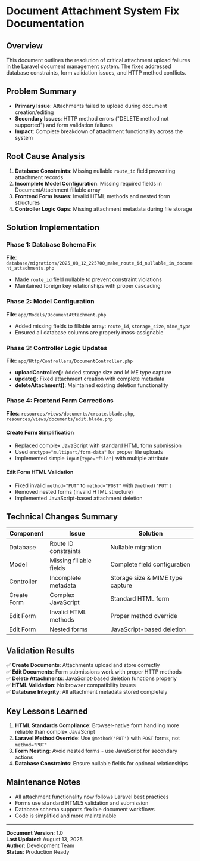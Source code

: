 # Document Attachment System Fix Documentation

## Overview
This document outlines the resolution of critical attachment upload failures in the Laravel document management system. The fixes addressed database constraints, form validation issues, and HTTP method conflicts.

## Problem Summary
- **Primary Issue**: Attachments failed to upload during document creation/editing
- **Secondary Issues**: HTTP method errors ("DELETE method not supported") and form validation failures
- **Impact**: Complete breakdown of attachment functionality across the system

## Root Cause Analysis
1. **Database Constraints**: Missing nullable `route_id` field preventing attachment records
2. **Incomplete Model Configuration**: Missing required fields in DocumentAttachment fillable array
3. **Frontend Form Issues**: Invalid HTML methods and nested form structures
4. **Controller Logic Gaps**: Missing attachment metadata during file storage

## Solution Implementation

### Phase 1: Database Schema Fix
**File**: `database/migrations/2025_08_12_225700_make_route_id_nullable_in_document_attachments.php`
- Made `route_id` field nullable to prevent constraint violations
- Maintained foreign key relationships with proper cascading

### Phase 2: Model Configuration
**File**: `app/Models/DocumentAttachment.php`
- Added missing fields to fillable array: `route_id`, `storage_size`, `mime_type`
- Ensured all database columns are properly mass-assignable

### Phase 3: Controller Logic Updates
**File**: `app/Http/Controllers/DocumentController.php`
- **uploadController()**: Added storage size and MIME type capture
- **update()**: Fixed attachment creation with complete metadata
- **deleteAttachment()**: Maintained existing deletion functionality

### Phase 4: Frontend Form Corrections
**Files**: `resources/views/documents/create.blade.php`, `resources/views/documents/edit.blade.php`

#### Create Form Simplification
- Replaced complex JavaScript with standard HTML form submission
- Used `enctype="multipart/form-data"` for proper file uploads
- Implemented simple `input[type="file"]` with multiple attribute

#### Edit Form HTML Validation
- Fixed invalid `method="PUT"` to `method="POST"` with `@method('PUT')`
- Removed nested forms (invalid HTML structure)
- Implemented JavaScript-based attachment deletion

## Technical Changes Summary

| Component | Issue | Solution |
|-----------|--------|----------|
| Database | Route ID constraints | Nullable migration |
| Model | Missing fillable fields | Complete field configuration |
| Controller | Incomplete metadata | Storage size & MIME type capture |
| Create Form | Complex JavaScript | Standard HTML form |
| Edit Form | Invalid HTML methods | Proper method override |
| Edit Form | Nested forms | JavaScript-based deletion |

## Validation Results
✅ **Create Documents**: Attachments upload and store correctly  
✅ **Edit Documents**: Form submissions work with proper HTTP methods  
✅ **Delete Attachments**: JavaScript-based deletion functions properly  
✅ **HTML Validation**: No browser compatibility issues  
✅ **Database Integrity**: All attachment metadata stored completely  

## Key Lessons Learned
1. **HTML Standards Compliance**: Browser-native form handling more reliable than complex JavaScript
2. **Laravel Method Override**: Use `@method('PUT')` with `POST` forms, not `method="PUT"`
3. **Form Nesting**: Avoid nested forms - use JavaScript for secondary actions
4. **Database Constraints**: Ensure nullable fields for optional relationships

## Maintenance Notes
- All attachment functionality now follows Laravel best practices
- Forms use standard HTML5 validation and submission
- Database schema supports flexible document workflows
- Code is simplified and more maintainable

---
**Document Version**: 1.0  
**Last Updated**: August 13, 2025  
**Author**: Development Team  
**Status**: Production Ready
